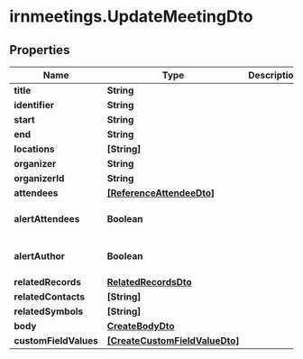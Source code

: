 # irnmeetings.UpdateMeetingDto

## Properties

Name | Type | Description | Notes
------------ | ------------- | ------------- | -------------
**title** | **String** |  | 
**identifier** | **String** |  | 
**start** | **String** |  | 
**end** | **String** |  | 
**locations** | **[String]** |  | [optional] 
**organizer** | **String** |  | [optional] 
**organizerId** | **String** |  | [optional] 
**attendees** | [**[ReferenceAttendeeDto]**](ReferenceAttendeeDto.md) |  | [optional] 
**alertAttendees** | **Boolean** |  | [optional] [default to false]
**alertAuthor** | **Boolean** |  | [optional] [default to false]
**relatedRecords** | [**RelatedRecordsDto**](RelatedRecordsDto.md) |  | [optional] 
**relatedContacts** | **[String]** |  | [optional] 
**relatedSymbols** | **[String]** |  | [optional] 
**body** | [**CreateBodyDto**](CreateBodyDto.md) |  | [optional] 
**customFieldValues** | [**[CreateCustomFieldValueDto]**](CreateCustomFieldValueDto.md) |  | [optional] 


